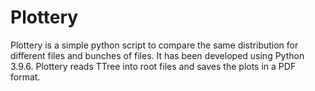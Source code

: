 # Plottery
Plottery is a simple python script to compare the same distribution for different files and bunches of files.
It has been developed using Python 3.9.6.
Plottery reads TTree into root files and saves the plots in a PDF format.

